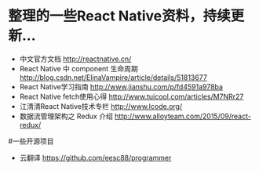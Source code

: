 # 整理的一些React Native资料，持续更新...

* 中文官方文档 http://reactnative.cn/
* React Native 中 component 生命周期 http://blog.csdn.net/ElinaVampire/article/details/51813677
* React Native学习指南  http://www.jianshu.com/p/fd4591a978ba
* React Native fetch使用心得  http://www.tuicool.com/articles/M7NRr27
* 江清清React Native技术专栏  http://www.lcode.org/
* 数据流管理架构之 Redux 介绍 http://www.alloyteam.com/2015/09/react-redux/


#一些开源项目

* 云翻译  https://github.com/eesc88/programmer
